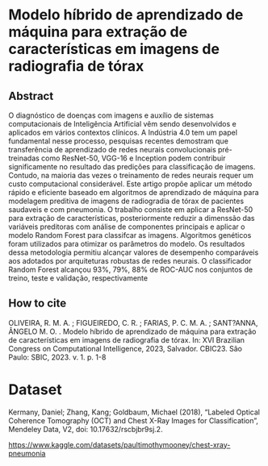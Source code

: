 # Modelo híbrido de aprendizado de máquina para extração de características em imagens de radiografia de tórax

## Abstract
O diagnóstico de doenças com imagens e auxílio de sistemas computacionais de Inteligência Artificial vêm sendo desenvolvidos e aplicados em vários contextos clínicos. A Indústria 4.0 tem um papel fundamental nesse processo, pesquisas recentes demostram que transferência de aprendizado de redes neurais convolucionais pré-treinadas como ResNet-50, VGG-16 e Inception podem contribuir significamente no resultado das predições para classificação de imagens. Contudo, na maioria das vezes o treinamento de redes neurais requer um custo computacional considerável. Este artigo propõe aplicar um método rápido e eficiente baseado em algoritmos de aprendizado de máquina para modelagem preditiva de imagens de radiogradia de tórax de pacientes saudaveis e com pneumonia. O trabalho consiste em aplicar a ResNet-50 para extração de características, posteriormente reduzir a dimenssão das variáveis preditoras com análise de componentes principais e aplicar o modelo Random Forest para classifcar as imagens. Algoritmos genéticos foram utilizados para otimizar os parâmetros do modelo. Os resultados dessa metodologia permitiu alcançar valores de desempenho comparáveis aos adotados por arquiteturas robustas de redes neurais. O classificador Random Forest alcançou 93\%, 79\%, 88\% de ROC-AUC nos conjuntos de treino, teste e validação, respectivamente

## How to cite
OLIVEIRA, R. M. A. ; FIGUEIREDO, C. R. ; FARIAS, P. C. M. A. ; SANT?ANNA, ÂNGELO M. O. . Modelo híbrido de aprendizado de máquina para extração de características em imagens de radiografia de tórax. In: XVI Brazilian Congress on Computational Intelligence, 2023, Salvador. CBIC23. São Paulo: SBIC, 2023. v. 1. p. 1-8

# Dataset
Kermany, Daniel; Zhang, Kang; Goldbaum, Michael (2018), “Labeled Optical Coherence Tomography (OCT) and Chest X-Ray Images for Classification”, Mendeley Data, V2, doi: 10.17632/rscbjbr9sj.2.

https://www.kaggle.com/datasets/paultimothymooney/chest-xray-pneumonia
